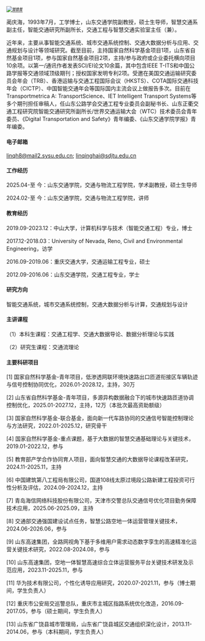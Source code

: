 

[![###](https://img.shields.io/badge/###-github-blue?logo=github)](###)
<!-- 依次用以占位盒子名词、GitHub用户名、GitHub网址 -->

蔺庆海，1993年7月，工学博士，山东交通学院副教授，硕士生导师，智慧交通系副主任，智能交通研究所副所长，交通工程与智慧交通实验室主任（兼）。

近年来，主要从事智能交通系统、城市交通系统控制、交通大数据分析与应用、交通规划与设计等领域研究。截至目前，主持国家自然科学基金项目1项，山东省自然基金项目1项，参与国家自然基金项目2项，主持/参与政府或企业委托横向项目10余项。以第一/通讯作者发表SCI/EI论文10余篇，其中包含IEEE T-ITS和中国公路学报等交通领域顶级期刊；授权国家发明专利2项。受邀在美国交通运输研究委员会年会（TRB）、香港运输与交通工程国际会议（HKSTS）、COTA国际交通科技年会（CICTP）、中国智能交通年会等国际国内主流会议上做报告多次。目前在Transportmetrica A: TransportScience、IET Intelligent Transport Systems等多个期刊担任审稿人，任山东公路学会交通工程专业委员会副秘书长、山东正衢交通工程研究院智能交通研究所副所长/世界交通运输大会（WTC）技术委员会青年委员、《Digital Transportation and Safety》青年编委、《山东交通学院学报》青年编委。

#### 电子邮箱
linqh8@mail2.sysu.edu.cn; linqinghai@sdjtu.edu.cn

#### 工作经历
2025.04-至      今：山东交通学院，交通与物流工程学院，学术副教授，硕士生导师

2024.02-至      今：山东交通学院，交通与物流工程学院，讲师

#### 教育经历

2019.09-2023.12：中山大学，计算机科学与技术（智能交通工程）专业，博士

2017.12-2018.03：University of Nevada, Reno, Civil and Environmental Engineering，访学

2016.09-2019.06：重庆交通大学，交通运输工程专业，硕士

2012.09-2016.06：山东交通学院，交通工程专业，学士

#### 研究方向
智能交通系统，城市交通系统控制，交通大数据分析与计算，交通规划与设计

#### 主讲课程
（1）本科生课程：交通工程学、交通大数据导论、数据分析理论与实践

（2）研究生课程：交通流理论

#### 主要科研项目
[1] 国家自然科学基金-青年项目，低渗透网联环境快速路出口匝道衔接区车辆轨迹与信号控制协同优化，2026.01-2028.12，主持，30万

[2] 山东省自然科学基金-青年项目，多源异构数据融合下的城市快速路匝道协调控制优化，2025.01-2027.12，主持，12万（本批次最高资助额级）

[3] 国家自然科学基金-联合基金，面向新一代车路协同的交通信号智能控制理论与方法研究，2022.01-2025.12，研究骨干

[4] 国家自然科学基金-重点课题，基于大数据的智慧交通基础理论与关键技术，2019.01-2022.12，参与

[5] 教育部产学合作协同育人项目，面向智慧交通的大数据导论课程改革研究，2024.11-2025.11，主持

[6] 中国建筑第八工程局有限公司，国道108线太原过境段公路新建工程投资可行性分析及评估，2024.09-2024.12，主持

[7] 青岛海信网络科技股份有限公司，天津市交警总队交通信号优化项目勤务保障技术应用，2025.06-2025.09，主持

[8] 交通部交通强国建设试点任务，智慧公路空地一体运营管理关键技术，2024.06-2026.06，参与

[9] 山东高速集团，全路网视角下基于多维用户需求动态数字孪生的高速精准化运营关键技术研究，2022.08-2024.08，参与

[10] 山东高速集团，空地一体智慧高速综合立体运营服务平台关键技术研发及示范应用，2023.11-2025.11，参与

[11] 华为技术有限公司，个性化诱导应用研究，2020.07-2021.11，参与（博士期间，学生负责人）

[12] 重庆市公安局交巡警总队，重庆市主城区指路系统优化改造，2016.09-2017.05，参与（硕士期间，学生负责人）

[13] 山东省广饶县城市管理局，山东省广饶县城区交通组织深化设计，2013.11-2014.06，参与（本科期间，学生负责人）

